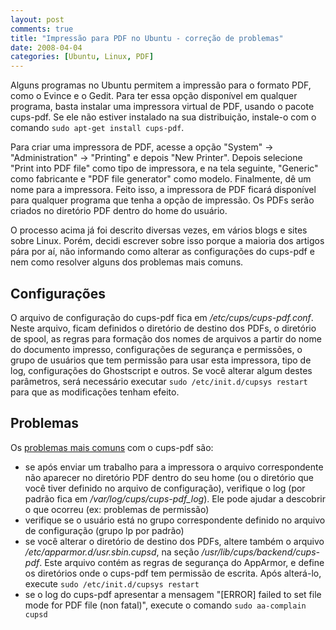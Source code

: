 ```yaml
---
layout: post
comments: true
title: "Impressão para PDF no Ubuntu - correção de problemas"
date: 2008-04-04
categories: [Ubuntu, Linux, PDF]
---
```

Alguns programas no Ubuntu permitem a impressão para o formato PDF, como o Evince e o Gedit. Para ter essa opção disponível em qualquer programa, basta instalar uma impressora virtual de PDF, usando o pacote cups-pdf. Se ele não estiver instalado na sua distribuição, instale-o com o comando `sudo apt-get install cups-pdf`.

Para criar uma impressora de PDF, acesse a opção "System" -> "Administration" -> "Printing" e depois "New Printer". Depois selecione "Print into PDF file" como tipo de impressora, e na tela seguinte, "Generic" como fabricante e "PDF file generator" como modelo. Finalmente, dê um nome para a impressora. Feito isso, a impressora de PDF ficará disponível para qualquer programa que tenha a opção de impressão. Os PDFs serão criados no diretório PDF dentro do home do usuário.

O processo acima já foi descrito diversas vezes, em vários blogs e sites sobre Linux. Porém, decidi escrever sobre isso porque a maioria dos artigos pára por aí, não informando como alterar as configurações do cups-pdf e nem como resolver alguns dos problemas mais comuns.

Configurações
-------------

O arquivo de configuração do cups-pdf fica em _/etc/cups/cups-pdf.conf_. Neste arquivo, ficam definidos o diretório de destino dos PDFs, o diretório de spool, as regras para formação dos nomes de arquivos a partir do nome do documento impresso, configurações de segurança e permissões, o grupo de usuários que tem permissão para usar esta impressora, tipo de log, configurações do Ghostscript e outros. Se você alterar algum destes parâmetros, será necessário executar `sudo /etc/init.d/cupsys restart` para que as modificações tenham efeito.

Problemas
---------

Os [problemas mais comuns](https://bugs.launchpad.net/ubuntu/+source/cupsys/+bug/147551) com o cups-pdf são:

- se após enviar um trabalho para a impressora o arquivo correspondente não aparecer no diretório PDF dentro do seu home (ou o diretório que você tiver definido no arquivo de configuração), verifique o log (por padrão fica em _/var/log/cups/cups-pdf_log_). Ele pode ajudar a descobrir o que ocorreu (ex: problemas de permissão)
- verifique se o usuário está no grupo correspondente definido no arquivo de configuração (grupo lp por padrão)
- se você alterar o diretório de destino dos PDFs, altere também o arquivo _/etc/apparmor.d/usr.sbin.cupsd_, na seção _/usr/lib/cups/backend/cups-pdf_. Este arquivo contém as regras de segurança do AppArmor, e define os diretórios onde o cups-pdf tem permissão de escrita. Após alterá-lo, execute `sudo /etc/init.d/cupsys restart`
- se o log do cups-pdf apresentar a mensagem "[ERROR] failed to set file mode for PDF file (non fatal)", execute o comando `sudo aa-complain cupsd`
